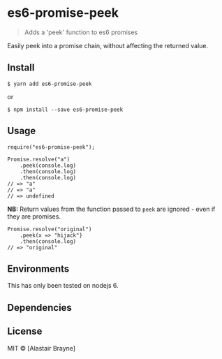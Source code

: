 # es6-promise-peek 

> Adds a &#39;peek&#39; function to es6 promises

Easily peek into a promise chain, without affecting the returned value.


## Install

```
$ yarn add es6-promise-peek
```
or

```
$ npm install --save es6-promise-peek
```

## Usage 

```
require("es6-promise-peek");

Promise.resolve("a")
    .peek(console.log)
    .then(console.log)
    .then(console.log)
// => "a"
// => "a"
// => undefined
```


**NB:** Return values from the function passed to `peek` are ignored - even if they are promises.

```
Promise.resolve("original")
    .peek(x => "hijack"}
    .then(console.log)
// => "original"
```


## Environments

This has only been tested on nodejs 6.

## Dependencies




## License

MIT © [Alastair Brayne]
